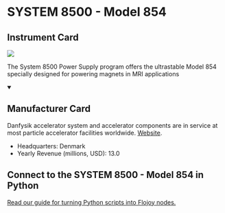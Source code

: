 
# SYSTEM 8500 - Model 854

## Instrument Card

<img src="https://v5.airtableusercontent.com/v1/19/19/1691539200000/dQjwzjZm2jOCHZB_wsbRQQ/U0VASOuM9q6EfoMXirronj4k18JLWpf_QwZpjt0xKfCUZbSlXNQ379b4ljoSmYYvhqStv8RCOyjmP0FV7ioB7I_NZS4vJi_sQ36JHyQ4W9k/gm8iVK_elsXnTZ2VspyAyIuiBvwyGfpn0Yd9h5LM9zY"/>
<p>The System 8500 Power Supply program offers the ultrastable Model 854 specially designed for powering magnets in MRI applications</p>

<details open>
<summary><h2>Manufacturer Card</h2></summary>

Danfysik accelerator system and accelerator components are in service at most particle accelerator facilities worldwide. <a href="https://www.danfysik.com/en">Website</a>.

<ul>
  <li>Headquarters: Denmark</li>
  <li>Yearly Revenue (millions, USD): 13.0</li>
</ul>
</details>

## Connect to the SYSTEM 8500 - Model 854 in Python

[Read our guide for turning Python scripts into Flojoy nodes.](https://docs.flojoy.ai/custom-nodes/creating-custom-node/)


